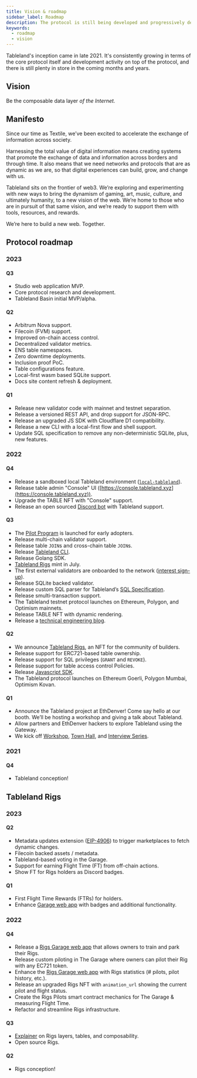 ```yaml
---
title: Vision & roadmap
sidebar_label: Roadmap
description: The protocol is still being developed and progressively decentralized.
keywords:
  - roadmap
  - vision
---
```


Tableland's inception came in late 2021. It's consistently growing in terms of the core protocol itself and development activity on top of the protocol, and there is still plenty in store in the coming months and years.

## Vision

Be the composable data layer _of the Internet._

## Manifesto

Since our time as Textile, we’ve been excited to accelerate the exchange of information across society.

Harnessing the total value of digital information means creating systems that promote the exchange of data and information across borders and through time. It also means that we need networks and protocols that are as dynamic as we are, so that
digital experiences can build, grow, and change with us.

Tableland sits on the frontier of web3. We’re exploring and experimenting with new ways to bring the dynamism of gaming, art, music, culture, and ultimately humanity, to a new vision of the web. We’re home to those who are in pursuit of that same vision, and we’re ready to support them with tools, resources, and rewards.

We’re here to build a new web. Together.

## Protocol roadmap

### 2023

#### Q3

- Studio web application MVP.
- Core protocol research and development.
- Tableland Basin initial MVP/alpha.

#### Q2

- Arbitrum Nova support.
- Filecoin (FVM) support.
- Improved on-chain access control.
- Decentralized validator metrics.
- ENS table namespaces.
- Zero downtime deployments.
- Inclusion proof PoC.
- Table configurations feature.
- Local-first wasm based SQLite support.
- Docs site content refresh & deployment.

#### Q1

- Release new validator code with mainnet and testnet separation.
- Release a versioned REST API, and drop support for JSON-RPC.
- Release an upgraded JS SDK with Cloudflare D1 compatibility.
- Release a new CLI with a local-first flow and shell support.
- Update SQL specification to remove any non-deterministic SQLite, plus, new features.

### 2022

#### Q4

- Release a sandboxed local Tableland environment ([`local-tableland`](https://github.com/tablelandnetwork/local-tableland)).
- Release table admin "Console" UI ([https://console.tableland.xyz](https://console.tableland.xyz)).
- Upgrade the TABLE NFT with "Console" support.
- Release an open sourced [Discord bot](https://github.com/tablelandnetwork/tableland-bot) with Tableland support.

#### Q3

- The [Pilot Program](https://tableland.xyz/pilot-program/) is launched for early adopters.
- Release multi-chain validator support.
- Release table `JOIN`s and cross-chain table `JOIN`s.
- Release [Tableland CLI](https://github.com/tablelandnetwork/js-tableland-cli).
- Release Golang SDK.
- [Tableland Rigs](https://tableland.xyz/rigs/) mint in July.
- The first external validators are onboarded to the network ([interest sign-up](https://hhueol4i6vp.typeform.com/to/gkcyeA22)).
- Release SQLite backed validator.
- Release custom SQL parser for Tableland’s [SQL Specification](/specs/sql/).
- Release smulti-transaction support.
- The Tableland testnet protocol launches on Ethereum, Polygon, and Optimism mainnets.
- Release TABLE NFT with dynamic rendering.
- Release a [technical engineering blog](https://dev.tableland.xyz/).

#### Q2

- We announce [Tableland Rigs](https://tableland.xyz/rigs/), an NFT for the community of builders.
- Release support for ERC721-based table ownership.
- Release support for SQL privileges (`GRANT` and `REVOKE`).
- Release support for table access control Policies.
- Release [Javascript SDK](https://github.com/tablelandnetwork/js-tableland).
- The Tableland protocol launches on Ethereum Goerli, Polygon Mumbai, Optimism Kovan.

#### Q1

- Announce the Tableland project at EthDenver! Come say hello at our booth. We’ll be hosting a workshop and giving a talk about Tableland.
- Allow partners and EthDenver hackers to explore Tableland using the Gateway.
- We kick off [Workshop](https://www.youtube.com/watch?v=r4EnJWq6SKs&list=PLAc0xDyQDZbqTNM3lejUkVdiTprS2Gjob), [Town Hall](https://www.youtube.com/watch?v=YV3gEMdIOrM&list=PLAc0xDyQDZbpM59nHIy6Tr6U7iFeOriJv), and [Interview Series](https://www.youtube.com/watch?v=DMiWYrckndc&list=PLAc0xDyQDZbpdmiwUVUaOqtwehc3ZbOd0).

### 2021

#### Q4

- Tableland conception!

## Tableland Rigs

### 2023

#### Q2

- Metadata updates extension ([EIP-4906](https://eips.ethereum.org/EIPS/eip-4906)) to trigger marketplaces to fetch dynamic changes.
- Filecoin backed assets / metadata.
- Tableland-based voting in the Garage.
- Support for earning Flight Time (FT) from off-chain actions.
- Show FT for Rigs holders as Discord badges.

#### Q1

- First Flight Time Rewards (FTRs) for holders.
- Enhance [Garage web app](https://garage.tableland.xyz/) with badges and additional functionality.

### 2022

#### Q4

- Release a [Rigs Garage web app](https://garage.tableland.xyz/) that allows owners to train and park their Rigs.
- Release custom piloting in The Garage where owners can pilot their Rig with any EC721 token.
- Enhance the [Rigs Garage web app](https://garage.tableland.xyz/) with Rigs statistics (# pilots, pilot history, etc.).
- Release an upgraded Rigs NFT with `animation_url` showing the current pilot and flight status.
- Create the Rigs Pilots smart contract mechanics for The Garage & measuring Flight Time.
- Refactor and streamline Rigs infrastructure.

#### Q3

- [Explainer](https://dev.tableland.xyz/exploring-the-rigs-tables) on Rigs layers, tables, and composability.
- Open source Rigs.

#### Q2

- Rigs conception!
